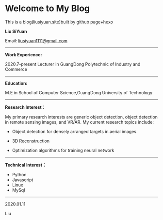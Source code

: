 # Welcome to My Blog

This is a blog[(liusiyuan.site)](https://liusiyuan.site/)built by github page+hexo 

**Liu SiYuan**

Email: liusiyuan1111@gmail.com

------



**Work Experience:**

2020.7-present         Lecturer in GuangDong Polytechnic of Industry and Commerce

------



**Education:** 

M.E in School of Computer Science,GuangDong University of Technology

------



**Research Interest：**

My primary research interests are generic object detection, object detection in remote sensing images, and VR/AR. My current research topics include:

- Object detection for densely arranged targets in aerial images

- 3D Reconstruction

- Optimization algorithms for training neural network

------



**Technical Interest：**

- Python
- Javascript
- Linux
- MySql

------

2020.01.11

Liu